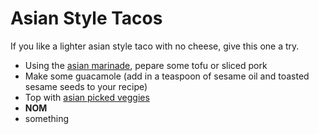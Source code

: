 Asian Style Tacos
=================

If you like a lighter asian style taco with no cheese, give this one a try.

* Using the [asian marinade](../base_layers/asian_marinade.md), pepare some tofu or sliced pork
* Make some guacamole (add in a teaspoon of sesame oil and toasted sesame seeds to your recipe)
* Top with [asian picked veggies](../condiments/pickled_vegetables.md)
* __NOM__
* something
